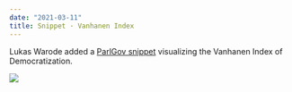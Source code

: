 ```yaml
---
date: "2021-03-11"
title: Snippet · Vanhanen Index
---
```


Lukas Warode added a [ParlGov snippet](https://github.com/hdigital/parlgov-snippets/tree/master/election-vanhanen) visualizing the Vanhanen Index of Democratization.

![](/images/parliament-netherlands.jpg)
